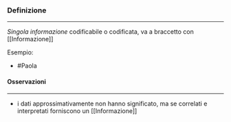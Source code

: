 ### Definizione
---
*Singola informazione* codificabile o codificata, va a braccetto con [[Informazione]]

Esempio: 
- #Paola

#### Osservazioni
---
- i dati approssimativamente non hanno significato, ma se correlati e interpretati forniscono un [[Informazione]]

